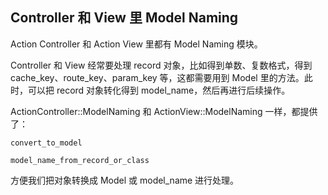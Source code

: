 ## Controller 和 View 里 Model Naming

Action Controller 和 Action View 里都有 Model Naming 模块。

Controller 和 View 经常要处理 record 对象，比如得到单数、复数格式，得到 cache_key、route_key、param_key 等，这都需要用到 Model 里的方法。此时，可以把 record 对象转化得到 model_name，然后再进行后续操作。

ActionController::ModelNaming 和 ActionView::ModelNaming 一样，都提供了：

```
convert_to_model

model_name_from_record_or_class
```

方便我们把对象转换成 Model 或 model_name 进行处理。
